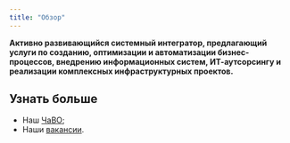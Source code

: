```yaml
---
title: "Обзор"
---
```


**Активно развивающийся системный интегратор, предлагающий услуги по созданию, оптимизации и автоматизации 
бизнес-процессов, внедрению информационных систем, ИТ-аутсорсингу и реализации комплексных инфраструктурных проектов.**

## Узнать больше

- Наш [ЧаВО](/about/faq/);
- Наши [вакансии](/about/hh/).
